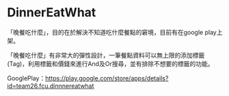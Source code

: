 # DinnerEatWhat

「晚餐吃什麼」，目的在於解決不知道吃什麼餐點的窘境，目前有在google play上架。

「晚餐吃什麼」有非常大的彈性設計，一筆餐點資料可以無上限的添加標籤(Tag)，利用標籤和價錢來進行And及Or搜尋，並有排除不想要的標籤的功能。

GooglePlay：https://play.google.com/store/apps/details?id=team26.fcu.dinnnereatwhat
